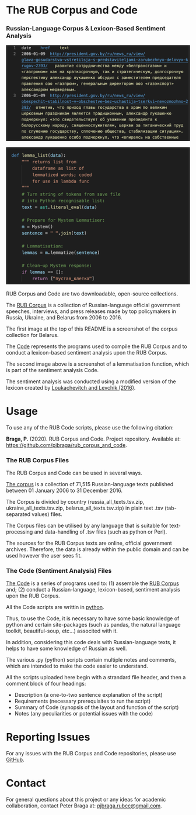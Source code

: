 # The RUB Corpus and Code

### Russian-Language Corpus & Lexicon-Based Sentiment Analysis

![Corpus Organisation](/images/corpus_org.png)

![The Code](/images/code_example.png)

RUB Corpus and Code are two downloadable, open-source collections. 

The [RUB Corpus](https://github.com/pjbraga/rub_corpus_and_code/tree/main/_corpus) is a collection of Russian-language official government speeches, interviews, and press releases made by top policymakers in Russia, Ukraine, and Belarus from 2006 to 2016.

The first image at the top of this README is a screenshot of the corpus collection for Belarus.

The [Code](https://github.com/pjbraga/rub_corpus_and_code/tree/main/_code) represents the programs used to compile the RUB Corpus and to conduct a lexicon-based sentiment analysis upon the RUB Corpus.

The second image above is a screenshot of a lemmatisation function, which is part of the sentiment analysis Code.

The sentiment analysis was conducted using a modified version of the lexicon created by [Loukachevitch and Levchik (2016)](http://www.labinform.ru/pub/rusentilex/index.htm).

# Usage
To use any of the RUB Code scripts, please use the following citation:

<strong>Braga, P.</strong> (2020). RUB Corpus and Code. Project repository. Available at:<a href="https://github.com/pjbraga/rub_corpus_and_code"> https://github.com/pjbraga/rub_corpus_and_code</a>. 

### The RUB Corpus Files
The RUB Corpus and Code can be used in several ways. 

[The corpus](https://github.com/pjbraga/rub_corpus_and_code/tree/main/_corpus) is a collection of 71,515 Russian-language texts published
between 01 January 2006 to 31 December 2016.

The Corpus is divided by country (russia_all_texts.tsv.zip, ukraine_all_texts.tsv.zip, belarus_all_texts.tsv.zip) in plain text .tsv (tab-separated values) files.

The Corpus files can be utilised by any language that is suitable for text-processing and data-handling of .tsv files (such as python or Perl).

The sources for the RUB Corpus texts are online, official government archives. Therefore, the data is already within the public domain and can be used however the user sees fit.

### The Code (Sentiment Analysis) Files
[The Code](https://github.com/pjbraga/rub_corpus_and_code/tree/main/_code) is a series of programs used to: (1) assemble the [RUB Corpus](https://github.com/pjbraga/rub_corpus_and_code/tree/main/_corpus) and; (2) conduct a Russian-language, lexicon-based, sentiment analysis upon the RUB Corpus. 

All the Code scripts are writtin in [python](https://docs.python.org/3/).

Thus, to use the Code, it is necessary to have some basic knowledge of python and certain site-packages (such as pandas, the natural language toolkit, beautiful-soup, etc...) associted with it.

In addition, considering this code deals with Russian-language texts, it helps to have some knowledge of Russian as well. 

The various .py (python) scripts contain multiple notes and comments, which are intended to make the code easier to understand.

All the scripts uploaded here begin with a strandard file header, and then a comment block of four headings:
- Description (a one-to-two sentence explanation of the script)
- Requirements (necessary prerequisites to run the script)
- Summary of Code (synopsis of the layout and function of the script)
- Notes (any peculiarities or potential issues with the code)

# Reporting Issues
For any issues with the RUB Corpus and Code repositories, please use <a href="https://github.com/pjbraga/rub_corpus_and_code">GitHub</a>. 

# Contact
For general questions about this project or any ideas for academic collaboration, contact Peter Braga at: pjbraga.rubcc@gmail.com.